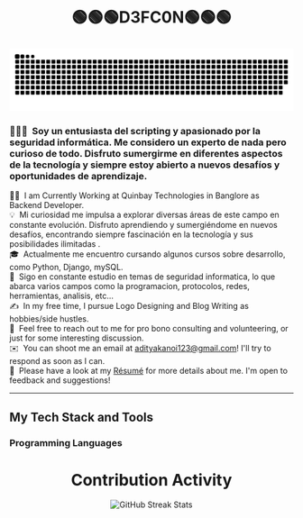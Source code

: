 <h1><p align="center">🟢🟢🟢D3FC0N🟢🟢🟢</p></h1>

![snake gif](https://github.com/jazzerdeefcon/jazzerdeefcon/blob/main/grid-snake.svg)

### 👨🏻‍💻 &nbsp;Soy un entusiasta del scripting y apasionado por la seguridad informática. Me considero un experto de nada pero curioso de todo. Disfruto sumergirme en diferentes aspectos de la tecnología y siempre estoy abierto a nuevos desafíos y oportunidades de aprendizaje.

👨‍💻 &nbsp;I am Currently Working at Quinbay Technologies in Banglore as Backend Developer.\
💡 &nbsp;Mi curiosidad me impulsa a explorar diversas áreas de este campo en constante evolución. Disfruto aprendiendo y sumergiéndome en nuevos desafíos, encontrando siempre fascinación en la tecnología y sus posibilidades ilimitadas .\
🎓 &nbsp;Actualmente me encuentro cursando algunos cursos sobre desarrollo, como Python, Django, mySQL.\
🌱 &nbsp;Sigo en constante estudio en temas de seguridad informatica, lo que abarca varios campos como la programacion, protocolos, redes, herramientas, analisis, etc...\
✍️ &nbsp;In my free time, I pursue Logo Designing and Blog Writing as hobbies/side hustles.\
💬 &nbsp;Feel free to reach out to me for pro bono consulting and volunteering, or just for some interesting discussion.\
✉️ &nbsp;You can shoot me an email at adityakanoi123@gmail.com! I'll try to respond as soon as I can.\
📄 &nbsp;Please have a look at my [Résumé](https://onedrive.live.com/?authkey=%21AKntgUe4LOwU4xA&id=2C11D5C642133C04%213605&cid=2C11D5C642133C04&parId=root&parQt=sharedby&o=OneUp) for more details about me. I'm open to feedback and suggestions!
****

## My Tech Stack and Tools

### Programming Languages

<p>

<div align=center>
       <h1>Contribution Activity</h1>
        <img src="https://github-readme-streak-stats.herokuapp.com/?user=jazzerdeefcon&theme=dark&date_format=j%20M%5B%20Y%5D&currStreakLabel=6FDA44&fire=6FDA44&ring=6FDA44" alt="GitHub Streak Stats" height="200" />
        <br>
        <br>
    </div>

